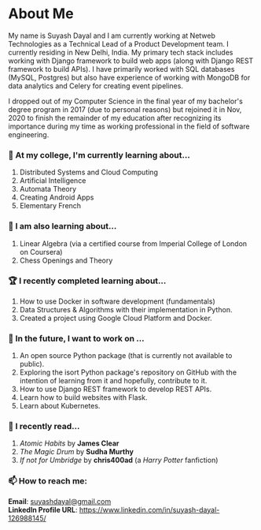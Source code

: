 # About Me 
My name is Suyash Dayal and I am currently working at Netweb Technologies as a Technical Lead of a Product Development team. I currently residing in New Delhi, India. My primary tech stack includes working with Django framework to build web apps (along with Django REST framework to build APIs). I have primarily worked with SQL databases (MySQL, Postgres) but also have experience of working with MongoDB for data analytics and Celery for creating event pipelines.

I dropped out of my Computer Science in the final year of my bachelor's degree program in 2017 (due to personal reasons) but rejoined it in Nov, 2020 to finish the remainder of my education after recognizing its importance during my time as working professional in the field of software engineering.

### 🌱 At my college, I'm currently learning about...
1. Distributed Systems and Cloud Computing
2. Artificial Intelligence
3. Automata Theory
4. Creating Android Apps
5. Elementary French

### :notebook: I am also learning about...
1. Linear Algebra (via a certified course from Imperial College of London on Coursera)
2. Chess Openings and Theory

### :trophy: I recently completed learning about...
1. How to use Docker in software development (fundamentals)
2. Data Structures & Algorithms with their implementation in Python.
3. Created a project using Google Cloud Platform and Docker.

### 🔭 In the future, I want to work on ...
1. An open source Python package (that is currently not available to public).
2. Exploring the isort Python package's repository on GitHub with the intention of learning from it and hopefully, contribute to it.
3. How to use Django REST framework to develop REST APIs.
4. Learn how to build websites with Flask. 
5. Learn about Kubernetes.

### :book: I recently read...
1. *Atomic Habits* by **James Clear**
2. *The Magic Drum* by **Sudha Murthy**
3. *If not for Umbridge* by **chris400ad** (a *Harry Potter* fanfiction)

### 📫 How to reach me:
**Email**: suyashdayal@gmail.com  
**LinkedIn Profile URL**: https://www.linkedin.com/in/suyash-dayal-126988145/

<!--
**SuyashD95/SuyashD95** is a ✨ _special_ ✨ repository because its `README.md` (this file) appears on your GitHub profile.

Here are some ideas to get you started:

- 🔭 I’m currently working on ...
- 🌱 I’m currently learning ...
- 👯 I’m looking to collaborate on ...
- 🤔 I’m looking for help with ...
- 💬 Ask me about ...
- 📫 How to reach me: ...
- 😄 Pronouns: ...
- ⚡ Fun fact: ...
-->
